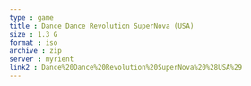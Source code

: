 ```yaml
---
type : game
title : Dance Dance Revolution SuperNova (USA)
size : 1.3 G
format : iso
archive : zip
server : myrient
link2 : Dance%20Dance%20Revolution%20SuperNova%20%28USA%29
---
```

